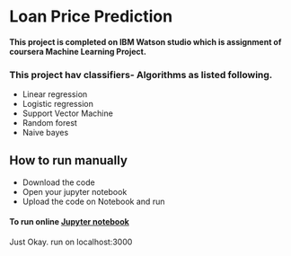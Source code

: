 # Loan Price Prediction
#### This project is completed on IBM Watson studio which is assignment of coursera Machine Learning Project.

### This project hav classifiers- Algorithms as listed following.
- Linear regression
- Logistic regression
- Support Vector Machine
- Random forest
- Naive bayes
## How to run manually
- Download the code
- Open your jupyter notebook
- Upload the code on Notebook and run
#### To run online [Jupyter notebook](https://cocalc.com/doc/jupyter-notebook.html)
Just Okay.
run on localhost:3000
